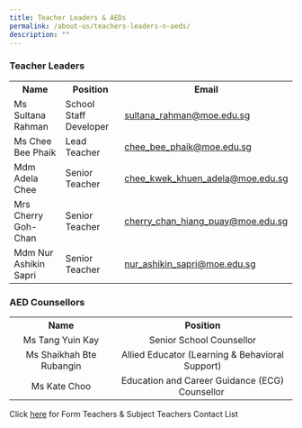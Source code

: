 ```yaml
---
title: Teacher Leaders & AEDs
permalink: /about-us/teachers-leaders-n-aeds/
description: ""
---
```


<h3><strong>Teacher Leaders</strong></h3>
<table>
<tbody>
<tr>
<th style="text-align: center;" width="33%">Name</th>
<th style="text-align: center;" width="33%">Position</th>
<th style="text-align: center;" width="33%">Email</th>
</tr>
<tr>
<td>Ms Sultana Rahman</td>
<td>School Staff Developer</td>
<td><a href="mailto:sultana_rahman@moe.edu.sg" target="">sultana_rahman@moe.edu.sg</a></td>
</tr>
<tr>
<td>Ms Chee Bee Phaik</td>
<td>Lead Teacher</td>
<td><a href="mailto:chee_bee_phaik@moe.edu.sg" target="">chee_bee_phaik@moe.edu.sg</a></td>
</tr>
<tr>
<td>Mdm Adela Chee</td>
<td>Senior Teacher</td>
<td><a href="mailto:chee_kwek_khuen_adela@moe.edu.sg" target="">chee_kwek_khuen_adela@moe.edu.sg</a></td>
</tr>
<tr>
<td>Mrs Cherry Goh-Chan</td>
<td>Senior Teacher</td>
<td><a href="mailto:cherry_chan_hiang_puay@moe.edu.sg" target="">cherry_chan_hiang_puay@moe.edu.sg</a></td>
</tr>
<tr>
<td>Mdm Nur Ashikin Sapri</td>
<td>Senior Teacher</td>
<td><a href="mailto:nur_ashikin_sapri@moe.edu.sg" target="">nur_ashikin_sapri@moe.edu.sg</a></td>
</tr>
</tbody>
</table>
<h3><strong>AED Counsellors</strong></h3>
<table>
<tbody>
<tr>
<th style="text-align: center;">Name</th>
<th style="text-align: center;">Position</th>
</tr>
<tr>
<td style="text-align: center;">Ms Tang Yuin Kay</td>
<td style="text-align: center;">Senior School Counsellor</td>
</tr>
<tr>
<td style="text-align: center;">Ms Shaikhah Bte Rubangin</td>
<td style="text-align: center;">Allied Educator (Learning &amp; Behavioral Support)</td>
</tr>
<tr>
<td style="text-align: center;">Ms Kate Choo</td>
<td style="text-align: center;">Education and Career Guidance (ECG) Counsellor&nbsp;</td>
</tr>
</tbody>
</table>
<p>Click&nbsp;<a href="/resources/parent-resources" target="_blank" rel="noopener">here</a>&nbsp;for Form Teachers &amp; Subject Teachers Contact List</p>
